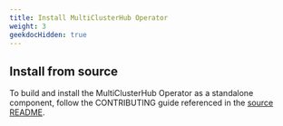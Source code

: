 ```yaml
---
title: Install MultiClusterHub Operator
weight: 3
geekdocHidden: true
---
```


## Install from source

To build and install the MultiClusterHub Operator as a standalone component, follow the CONTRIBUTING guide referenced in the [source README](https://github.com/open-cluster-management/multicloudhub-operator/blob/main/README.md).